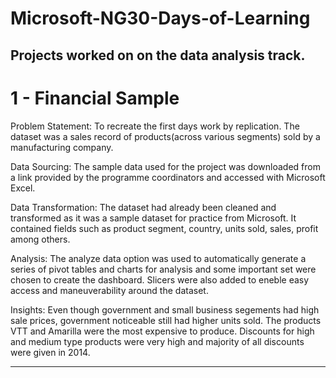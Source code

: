 # Microsoft-NG30-Days-of-Learning
Projects worked on on the data analysis track.
----
# 1 - Financial Sample
Problem Statement:
To recreate the first days work by replication. The dataset was a sales record of products(across various segments) sold by a manufacturing company. 

Data Sourcing:
The sample data used for the project was downloaded from a link provided by the programme coordinators and accessed with Microsoft Excel.

Data Transformation:
The dataset had already been cleaned and transformed as it was a sample dataset for practice from Microsoft. It contained fields such as product segment, country, units sold, sales, profit among others.

Analysis:
The analyze data option was used to automatically generate a series of pivot tables and charts for analysis and some important set were chosen to create the dashboard. Slicers were also added to eneble easy access and maneuverability around the dataset.

Insights:
Even though government and small business segements had high sale prices, government noticeable still had higher units sold.
The products VTT and Amarilla were the most expensive to produce.
Discounts for high and medium type products were very high and majority of all discounts were given in 2014.

----
